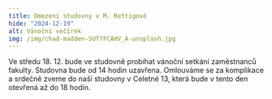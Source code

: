 ```yaml
---
title: Omezení studovny v M. Rettigové
hide: "2024-12-19"
alt: Vánoční večírek
img: /img/chad-madden-SUTfFCAHV_A-unsplash.jpg
---
```

Ve středu 18. 12. bude ve studovně probíhat vánoční setkání zaměstnanců
fakulty. Studovna bude od 14 hodin uzavřena. Omlouváme se za komplikace a
srdečně zveme do naší studovny v Celetné 13, která bude v tento den otevřená až
do 18 hodin.
